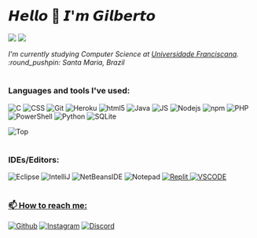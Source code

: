 
# 𝙃𝙚𝙡𝙡𝙤 👋 𝙄'𝙢 𝙂𝙞𝙡𝙗𝙚𝙧𝙩𝙤
[![](https://img.shields.io/website?color=ffffff&style=flat-square&up_message=gilbertomorales.com&url=https%3A%2F%2Fgilbertomorales.com)](https://gilbertomorales.com)
[![](https://img.shields.io/badge/-@eumorales-%23181717?style=flat-square&logo=github)](https://github.com/eumorales)


<p><em>I'm currently studying Computer Science at  <a href="https://www.ufn.edu.br/site/">Universidade Franciscana</a>.</br>:round_pushpin: Santa Maria, Brazil</em></p>

# <h3>Languages ​​and tools I've used:</h3>

<p>
	<img alt="C" src="https://img.shields.io/badge/c-%2300599C.svg?style=flat-square&logo=c&logoColor=white" />
	<img alt="CSS" src="https://img.shields.io/badge/CSS3-%231572B6.svg?style=flat-square&logo=css3&logoColor=white" />
	<img alt="Git" src="https://img.shields.io/badge/-Git-F05032?style=flat-square&logo=git&logoColor=white" />
	<img alt="Heroku" src="https://img.shields.io/badge/-Heroku-430098?style=flat-square&logo=heroku&logoColor=white" />
	<img alt="html5" src="https://img.shields.io/badge/-HTML5-E34F26?style=flat-square&logo=html5&logoColor=white" />
	<img alt="Java" src="https://img.shields.io/badge/Java-ED8B00?style=flat-square&logo=openjdk&logoColor=white" />
	<img alt="JS" src="https://img.shields.io/badge/JavaScript-F7DF1E?logo=JavaScript&logoColor=000&style=flat-square" />
	<img alt="Nodejs" src="https://img.shields.io/badge/-Nodejs-43853d?style=flat-square&logo=Node.js&logoColor=white" />
	<img alt="npm" src="https://img.shields.io/badge/-NPM-CB3837?style=flat-square&logo=npm&logoColor=white" />
	<img alt="PHP" src="https://img.shields.io/badge/php-%23777BB4.svg?style=flat-square&logo=php&logoColor=white" />
	<img alt="PowerShell" src="https://img.shields.io/badge/PowerShell-%235391FE.svg?style=flat-square&logo=powershell&logoColor=white" />
	<img alt="Python" src="https://img.shields.io/badge/-Python-43853d?style=flat-square&logo=python&logoColor=white" />
	<img alt="SQLite" src="https://img.shields.io/badge/SQLite-%2307405e.svg?style=flat-square&logo=sqlite&logoColor=white" />

</p>

<img alt="Top" src="https://github-readme-stats.vercel.app/api/top-langs/?username=eumorales&hide=TeX&theme=transparent&text_color=ffffff&hide_border=false&title_color=ffffff&layout=compact" />

# <h3>IDEs/Editors:</h3>
<p>
	<img alt="Eclipse" src="https://img.shields.io/badge/Eclipse-FE7A16.svg?style=for-the-badge&logo=Eclipse&logoColor=white" />
	<img alt="IntelliJ" src="https://img.shields.io/badge/IntelliJIDEA-000000.svg?style=for-the-badge&logo=intellij-idea&logoColor=white" />
	<img alt="NetBeansIDE" src="https://img.shields.io/badge/NetBeansIDE-1B6AC6.svg?style=for-the-badge&logo=apache-netbeans-ide&logoColor=white" />
	<img alt="Notepad" src="https://img.shields.io/badge/Notepad++-90E59A.svg?style=for-the-badge&logo=notepad%2b%2b&logoColor=black" />
	<a href="https://replit.com/@eumorales" target="_blank"><img alt="Replit" src="https://img.shields.io/badge/Replit-DD1200?style=for-the-badge&logo=Replit&logoColor=white" />
	<img alt="VSCODE" src="https://img.shields.io/badge/Visual%20Studio%20Code-0078d7.svg?style=for-the-badge&logo=visual-studio-code&logoColor=white" />
	

</p>

# <h3>📫 How to reach me:</h3>
<p>
	<a href="https://github.com/eumorales" target="_blank"><img alt="Github" src="https://img.shields.io/badge/eumorales-%2312100E.svg?&style=for-the-badge&logo=Github&logoColor=white" /></a> 
	<a href="https://www.instagram.com/gilbertomrls/" target="_blank"><img alt="Instagram" src="https://img.shields.io/badge/gilbertomrls-E4405F?style=for-the-badge&logo=instagram&logoColor=white" /></a> 
	<a href="https://discordapp.com/users/326856520799223808" target="_blank"><img alt="Discord" src="https://img.shields.io/badge/moralesdisc-%235865F2.svg?style=for-the-badge&logo=discord&logoColor=white"</a> 

</p>


